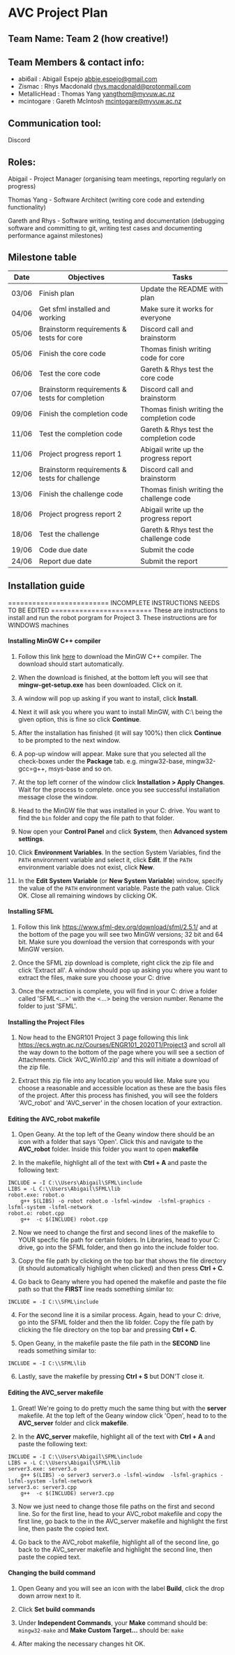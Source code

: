 # AVC Project Plan

## Team Name: Team 2 (how creative!)

## Team Members & contact info:
- abi6ail : Abigail Espejo abbie.espejo@gmail.com
- Zismac : Rhys Macdonald rhys.macdonald@protonmail.com
- MetallicHead : Thomas Yang yangthom@myvuw.ac.nz
- mcintogare : Gareth McIntosh mcintogare@myvuw.ac.nz

## Communication tool:
Discord

## Roles:
Abigail - Project Manager (organising team meetings, reporting regularly on progress)

Thomas Yang - Software Architect (writing core code and extending functionality)

Gareth and Rhys - Software writing, testing and documentation (debugging software and committing to
git, writing test cases and documenting performance against milestones)

## Milestone table

Date | Objectives | Tasks
--- | --- | ---
 03/06 | Finish plan | Update the README with plan
 04/06 | Get sfml installed and working | Make sure it works for everyone
 05/06 | Brainstorm requirements & tests for core | Discord call and brainstorm
 05/06 | Finish the core code | Thomas finish writing code for core 
 06/06 | Test the core code | Gareth & Rhys test the core code
 07/06 | Brainstorm requirements & tests for completion | Discord call and brainstorm
 09/06 | Finish the completion code | Thomas finish writing the completion code
 11/06 | Test the completion code | Gareth & Rhys test the completion code
 11/06 | Project progress report 1 | Abigail write up the progress report
 12/06 | Brainstorm requirements & tests for challenge | Discord call and brainstorm
 13/06 | Finish the challenge code | Thomas finish writing the challenge code
 18/06 | Project progress report 2 | Abigail write up the progress report
 18/06 | Test the challenge | Gareth & Rhys test the challenge code
 19/06 | Code due date | Submit the code
 24/06 | Report due date | Submit the report
 
 ## Installation guide
========================= INCOMPLETE INSTRUCTIONS NEEDS TO BE EDITED =========================
These are instructions to install and run the robot
porgram for Project 3. These instructions are for WINDOWS machines

#### Installing MinGW C++ compiler
1) Follow this link [here](https://sourceforge.net/projects/mingw-w64/files/Toolchains%20targetting%20Win32/Personal%20Builds/mingw-builds/7.3.0/threads-posix/dwarf/i686-7.3.0-release-posix-dwarf-rt_v5-rev0.7z/download) to download the MinGW C++ compiler. The download should start automatically.

2) When the download is finished, at the bottom left you will see that **mingw-get-setup.exe** has been downloaded. Click on it.

3) A window will pop up asking if you want to install, click **Install**.

4) Next it will ask you where you want to install MinGW, with C:\\ being the given option, this is fine so click **Continue**.

5) After the installation has finished (it will say 100%) then click **Continue** to be prompted to the next window.

6) A pop-up window will appear. Make sure that you selected all the check-boxes under the **Package** tab. e.g. mingw32-base, mingw32-gcc=g++, msys-base and so on.

7) At the top left corner of the window click **Installation > Apply Changes**. Wait for the process to complete. once you see successful installation message close the window.

8) Head to the MinGW file that was installed in your C: drive. You want to find the `bin` folder and copy the file path to that folder.

9) Now open your **Control Panel** and click **System**, then **Advanced system settings**.

10) Click **Environment Variables**. In the section System Variables, find the `PATH` environment variable and select it, click **Edit**. If the `PATH` environment variable does not exist, click **New**.

11) In the **Edit System Variable** (or **New System Variable**) window, specify the value of the `PATH` environment variable. Paste the path value. Click OK. Close all remaining windows by clicking OK.

#### Installing SFML
1) Follow this link https://www.sfml-dev.org/download/sfml/2.5.1/ and at the bottom of the page you will see two MinGW versions; 32 bit and 64 bit. Make sure you download the version that corresponds with your MinGW version.

2) Once the SFML zip download is complete, right click the zip file and click 'Extract all'. A window should pop up asking you where you want to extract the files, make sure you choose your C: drive 

3) Once the extraction is complete, you will find in your C: drive a folder called 'SFML<...>' with the <...> being the version number. Rename the folder to just 'SFML'.

#### Installing the Project Files

1) Now head to the ENGR101 Project 3 page following this link https://ecs.wgtn.ac.nz/Courses/ENGR101_2020T1/Project3 and scroll all the way down to the bottom of the page where you will see a section of Attachments. Click 'AVC_Win10.zip' and this will initiate a download of the zip file.

2) Extract this zip file into any location you would like. Make sure you choose a reasonable and accessible location as these are the basis files of the project. After this process has finished, you will see the folders 'AVC_robot' and 'AVC_server' in the chosen location of your extraction.

#### Editing the AVC_robot makefile

1) Open Geany. At the top left of the Geany window there should be an icon with a folder that says 'Open'. Click this and navigate to the **AVC_robot** folder. Inside this folder you want to open **makefile**

2) In the makefile, highlight all of the text with **Ctrl + A** and paste the following text:

```
INCLUDE = -I C:\\Users\Abigail\SFML\include
LIBS = -L C:\\Users\Abigail\SFML\lib
robot.exe: robot.o 
	g++ $(LIBS) -o robot robot.o -lsfml-window  -lsfml-graphics -lsfml-system -lsfml-network 
robot.o: robot.cpp 
	g++  -c $(INCLUDE) robot.cpp
```

2) Now we need to change the first and second lines of the makefile to YOUR specfic file path for certain folders. In Libraries, head to your C: drive, go into the SFML folder, and then go into the include folder too. 

3) Copy the file path by clicking on the top bar that shows the file directory (it should automatically highlight when clicked) and then press **Ctrl + C**.

3) Go back to Geany where you had opened the makefile and paste the file path so that the **FIRST** line reads something similar to:

``` INCLUDE = -I C:\\SFML\include ```
 
4) For the second line it is a similar process. Again, head to your C: drive, go into the SFML folder and then the lib folder. Copy the file path by clicking the file directory on the top bar and pressing **Ctrl + C**.

5) Open Geany, in the makefile paste the file path in the **SECOND** line reads something similar to:

```INCLUDE = -I C:\\SFML\lib ```

6) Lastly, save the makefile by pressing **Ctrl + S** but DON'T close it.

#### Editing the AVC_server makefile

1) Great! We're going to do pretty much the same thing but with the **server** makefile. At the top left of the Geany window click 'Open', head to to the **AVC_server** folder and click **makefile**. 

2) In the **AVC_server** makefile, highlight all of the text with **Ctrl + A** and paste the following text:

```
INCLUDE = -I C:\\Users\Abigail\SFML\include
LIBS = -L C:\\Users\Abigail\SFML\lib
server3.exe: server3.o 
	g++ $(LIBS) -o server3 server3.o -lsfml-window  -lsfml-graphics -lsfml-system -lsfml-network 
server3.o: server3.cpp 
	g++  -c $(INCLUDE) server3.cpp
```

3) Now we just need to change those file paths on the first and second line. So for the first line, head to your AVC_robot makefile and copy the first line, go back to the in the AVC_server makefile and highlight the first line, then paste the copied text.

4) Go back to the AVC_robot makefile, highlight all of the second line, go back to the AVC_server makefile and highlight the second line, then paste the copied text. 

#### Changing the build command

1) Open Geany and you will see an icon with the label **Build**, click the drop down arrow next to it.

2) Click **Set build commands**

3) Under **Independent Commands**, your **Make** command should be: ```mingw32-make``` and **Make Custom Target...** should be: ```make```

4) After making the necessary changes hit OK.


